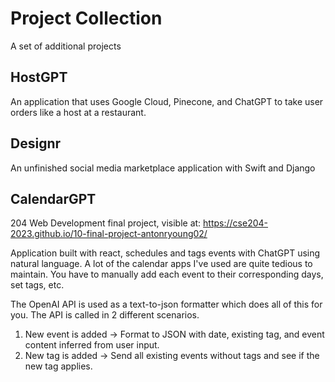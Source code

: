 # Project Collection

A set of additional projects  

## HostGPT
An application that uses Google Cloud, Pinecone, and ChatGPT to take user orders like a host at a restaurant.

## Designr
An unfinished social media marketplace application with Swift and Django

## CalendarGPT
204 Web Development final project, visible at: https://cse204-2023.github.io/10-final-project-antonryoung02/

Application built with react, schedules and tags events with ChatGPT using natural language.
A lot of the calendar apps I've used are quite tedious to maintain. You have to manually add each event to their corresponding days, set tags, etc.

The OpenAI API is used as a text-to-json formatter which does all of this for you. The API is called in 2 different scenarios.

1. New event is added -> Format to JSON with date, existing tag, and event content inferred from user input.
2. New tag is added -> Send all existing events without tags and see if the new tag applies.



